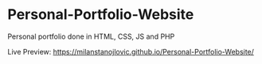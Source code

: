 # Personal-Portfolio-Website
Personal portfolio done in HTML, CSS, JS and PHP

Live Preview:
https://milanstanojlovic.github.io/Personal-Portfolio-Website/
